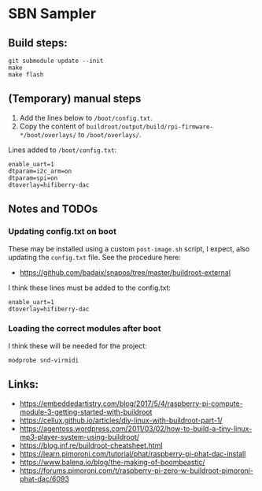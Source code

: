 # SBN Sampler

## Build steps:

    git submodule update --init
    make
    make flash

## (Temporary) manual steps

1. Add the lines below to `/boot/config.txt`.
2. Copy the content of `buildroot/output/build/rpi-firmware-*/boot/overlays/` to `/boot/overlays/`.

Lines added to `/boot/config.txt`:

    enable_uart=1
    dtparam=i2c_arm=on
    dtparam=spi=on
    dtoverlay=hifiberry-dac

## Notes and TODOs

### Updating config.txt on boot

These may be installed using a custom `post-image.sh` script, I expect, also updating the `config.txt` file. See the procedure here:

- <https://github.com/badaix/snapos/tree/master/buildroot-external>

I think these lines must be added to the config.txt:

    enable_uart=1
    dtoverlay=hifiberry-dac

### Loading the correct modules after boot

I think these will be needed for the project:

    modprobe snd-virmidi

## Links:

- <https://embeddedartistry.com/blog/2017/5/4/raspberry-pi-compute-module-3-getting-started-with-buildroot>
- <https://cellux.github.io/articles/diy-linux-with-buildroot-part-1/>
- <https://agentoss.wordpress.com/2011/03/02/how-to-build-a-tiny-linux-mp3-player-system-using-buildroot/>
- <https://blog.inf.re/buildroot-cheatsheet.html>
- <https://learn.pimoroni.com/tutorial/phat/raspberry-pi-phat-dac-install>
- <https://www.balena.io/blog/the-making-of-boombeastic/>
- <https://forums.pimoroni.com/t/raspberry-pi-zero-w-buildroot-pimoroni-phat-dac/6093>
